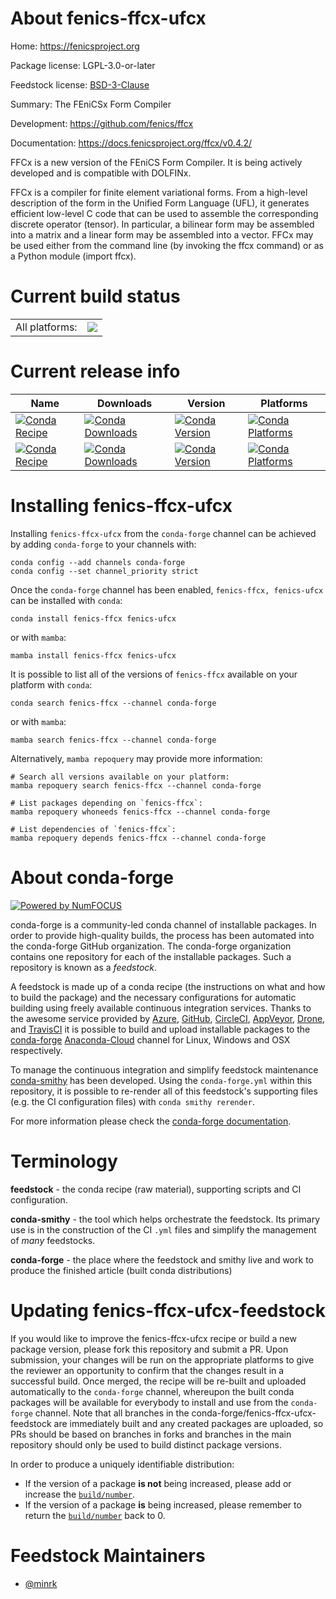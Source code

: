 About fenics-ffcx-ufcx
======================

Home: https://fenicsproject.org

Package license: LGPL-3.0-or-later

Feedstock license: [BSD-3-Clause](https://github.com/conda-forge/fenics-ffcx-ufcx-feedstock/blob/main/LICENSE.txt)

Summary: The FEniCSx Form Compiler

Development: https://github.com/fenics/ffcx

Documentation: https://docs.fenicsproject.org/ffcx/v0.4.2/

FFCx is a new version of the FEniCS Form Compiler.
It is being actively developed and is compatible with DOLFINx.

FFCx is a compiler for finite element variational forms.
From a high-level description of the form in the Unified Form Language (UFL),
it generates efficient low-level C code that can be used to assemble the corresponding discrete operator (tensor).
In particular, a bilinear form may be assembled into a matrix and a linear form may be assembled into a vector.
FFCx may be used either from the command line (by invoking the ffcx command) or as a Python module (import ffcx).


Current build status
====================


<table><tr><td>All platforms:</td>
    <td>
      <a href="https://dev.azure.com/conda-forge/feedstock-builds/_build/latest?definitionId=16236&branchName=main">
        <img src="https://dev.azure.com/conda-forge/feedstock-builds/_apis/build/status/fenics-ffcx-ufcx-feedstock?branchName=main">
      </a>
    </td>
  </tr>
</table>

Current release info
====================

| Name | Downloads | Version | Platforms |
| --- | --- | --- | --- |
| [![Conda Recipe](https://img.shields.io/badge/recipe-fenics--ffcx-green.svg)](https://anaconda.org/conda-forge/fenics-ffcx) | [![Conda Downloads](https://img.shields.io/conda/dn/conda-forge/fenics-ffcx.svg)](https://anaconda.org/conda-forge/fenics-ffcx) | [![Conda Version](https://img.shields.io/conda/vn/conda-forge/fenics-ffcx.svg)](https://anaconda.org/conda-forge/fenics-ffcx) | [![Conda Platforms](https://img.shields.io/conda/pn/conda-forge/fenics-ffcx.svg)](https://anaconda.org/conda-forge/fenics-ffcx) |
| [![Conda Recipe](https://img.shields.io/badge/recipe-fenics--ufcx-green.svg)](https://anaconda.org/conda-forge/fenics-ufcx) | [![Conda Downloads](https://img.shields.io/conda/dn/conda-forge/fenics-ufcx.svg)](https://anaconda.org/conda-forge/fenics-ufcx) | [![Conda Version](https://img.shields.io/conda/vn/conda-forge/fenics-ufcx.svg)](https://anaconda.org/conda-forge/fenics-ufcx) | [![Conda Platforms](https://img.shields.io/conda/pn/conda-forge/fenics-ufcx.svg)](https://anaconda.org/conda-forge/fenics-ufcx) |

Installing fenics-ffcx-ufcx
===========================

Installing `fenics-ffcx-ufcx` from the `conda-forge` channel can be achieved by adding `conda-forge` to your channels with:

```
conda config --add channels conda-forge
conda config --set channel_priority strict
```

Once the `conda-forge` channel has been enabled, `fenics-ffcx, fenics-ufcx` can be installed with `conda`:

```
conda install fenics-ffcx fenics-ufcx
```

or with `mamba`:

```
mamba install fenics-ffcx fenics-ufcx
```

It is possible to list all of the versions of `fenics-ffcx` available on your platform with `conda`:

```
conda search fenics-ffcx --channel conda-forge
```

or with `mamba`:

```
mamba search fenics-ffcx --channel conda-forge
```

Alternatively, `mamba repoquery` may provide more information:

```
# Search all versions available on your platform:
mamba repoquery search fenics-ffcx --channel conda-forge

# List packages depending on `fenics-ffcx`:
mamba repoquery whoneeds fenics-ffcx --channel conda-forge

# List dependencies of `fenics-ffcx`:
mamba repoquery depends fenics-ffcx --channel conda-forge
```


About conda-forge
=================

[![Powered by
NumFOCUS](https://img.shields.io/badge/powered%20by-NumFOCUS-orange.svg?style=flat&colorA=E1523D&colorB=007D8A)](https://numfocus.org)

conda-forge is a community-led conda channel of installable packages.
In order to provide high-quality builds, the process has been automated into the
conda-forge GitHub organization. The conda-forge organization contains one repository
for each of the installable packages. Such a repository is known as a *feedstock*.

A feedstock is made up of a conda recipe (the instructions on what and how to build
the package) and the necessary configurations for automatic building using freely
available continuous integration services. Thanks to the awesome service provided by
[Azure](https://azure.microsoft.com/en-us/services/devops/), [GitHub](https://github.com/),
[CircleCI](https://circleci.com/), [AppVeyor](https://www.appveyor.com/),
[Drone](https://cloud.drone.io/welcome), and [TravisCI](https://travis-ci.com/)
it is possible to build and upload installable packages to the
[conda-forge](https://anaconda.org/conda-forge) [Anaconda-Cloud](https://anaconda.org/)
channel for Linux, Windows and OSX respectively.

To manage the continuous integration and simplify feedstock maintenance
[conda-smithy](https://github.com/conda-forge/conda-smithy) has been developed.
Using the ``conda-forge.yml`` within this repository, it is possible to re-render all of
this feedstock's supporting files (e.g. the CI configuration files) with ``conda smithy rerender``.

For more information please check the [conda-forge documentation](https://conda-forge.org/docs/).

Terminology
===========

**feedstock** - the conda recipe (raw material), supporting scripts and CI configuration.

**conda-smithy** - the tool which helps orchestrate the feedstock.
                   Its primary use is in the construction of the CI ``.yml`` files
                   and simplify the management of *many* feedstocks.

**conda-forge** - the place where the feedstock and smithy live and work to
                  produce the finished article (built conda distributions)


Updating fenics-ffcx-ufcx-feedstock
===================================

If you would like to improve the fenics-ffcx-ufcx recipe or build a new
package version, please fork this repository and submit a PR. Upon submission,
your changes will be run on the appropriate platforms to give the reviewer an
opportunity to confirm that the changes result in a successful build. Once
merged, the recipe will be re-built and uploaded automatically to the
`conda-forge` channel, whereupon the built conda packages will be available for
everybody to install and use from the `conda-forge` channel.
Note that all branches in the conda-forge/fenics-ffcx-ufcx-feedstock are
immediately built and any created packages are uploaded, so PRs should be based
on branches in forks and branches in the main repository should only be used to
build distinct package versions.

In order to produce a uniquely identifiable distribution:
 * If the version of a package **is not** being increased, please add or increase
   the [``build/number``](https://docs.conda.io/projects/conda-build/en/latest/resources/define-metadata.html#build-number-and-string).
 * If the version of a package **is** being increased, please remember to return
   the [``build/number``](https://docs.conda.io/projects/conda-build/en/latest/resources/define-metadata.html#build-number-and-string)
   back to 0.

Feedstock Maintainers
=====================

* [@minrk](https://github.com/minrk/)

